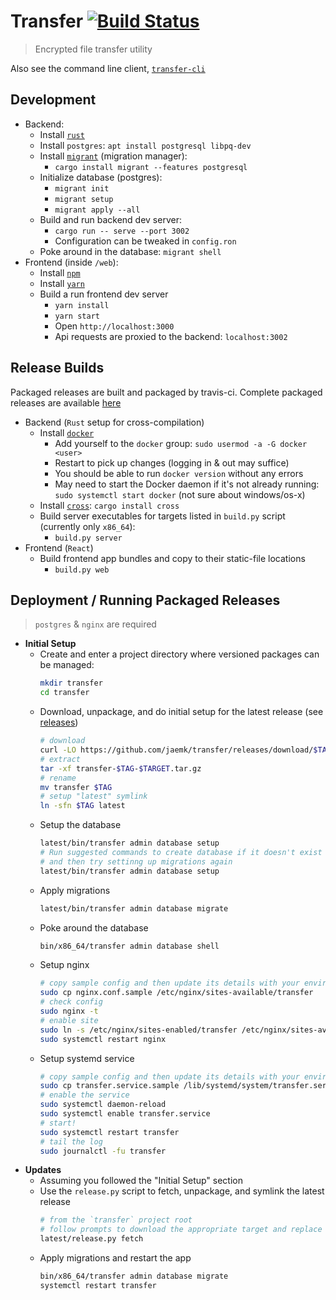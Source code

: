 # Transfer [![Build Status](https://travis-ci.org/jaemk/transfer.svg?branch=develop)](https://travis-ci.org/jaemk/transfer)

> Encrypted file transfer utility

Also see the command line client, [`transfer-cli`](https://github.com/jaemk/transfer-cli)


## Development

- Backend:
    - Install [`rust`](https://www.rust-lang.org/en-US/install.html)
    - Install `postgres`: `apt install postgresql libpq-dev`
    - Install [`migrant`](https://github.com/jaemk/migrant) (migration manager):
        - `cargo install migrant --features postgresql`
    - Initialize database (postgres):
        - `migrant init`
        - `migrant setup`
        - `migrant apply --all`
    - Build and run backend dev server:
        - `cargo run -- serve --port 3002`
        - Configuration can be tweaked in `config.ron`
    - Poke around in the database: `migrant shell`
- Frontend (inside `/web`):
    - Install [`npm`](https://www.npmjs.com/get-npm)
    - Install [`yarn`](https://yarnpkg.com/en/docs/install)
    - Build a run frontend dev server
        - `yarn install`
        - `yarn start`
        - Open `http://localhost:3000`
        - Api requests are proxied to the backend: `localhost:3002`


## Release Builds

Packaged releases are built and packaged by travis-ci. Complete packaged releases are available [here](https://github.com/jaemk/transfer/releases)

- Backend (`Rust` setup for cross-compilation)
    - Install [`docker`](https://www.digitalocean.com/community/tutorials/how-to-install-and-use-docker-on-ubuntu-16-04)
        - Add yourself to the `docker` group: `sudo usermod -a -G docker <user>`
        - Restart to pick up changes (logging in & out may suffice)
        - You should be able to run `docker version` without any errors
        - May need to start the Docker daemon if it's not already running: `sudo systemctl start docker` (not sure about windows/os-x)
    - Install [`cross`](https://github.com/japaric/cross): `cargo install cross`
    - Build server executables for targets listed in `build.py` script (currently only `x86_64`):
        - `build.py server`
- Frontend (`React`)
    - Build frontend app bundles and copy to their static-file locations
        - `build.py web`


## Deployment / Running Packaged Releases

> `postgres` & `nginx` are required

- **Initial Setup**
    - Create and enter a project directory where versioned packages can be managed:
      ```bash
      mkdir transfer
      cd transfer
      ```
    - Download, unpackage, and do initial setup for the latest release
      (see [releases](https://github.com/jaemk/transfer/releases))
       ```bash
       # download
       curl -LO https://github.com/jaemk/transfer/releases/download/$TAG/transfer-$TAG-$TARGET.tar.gz
       # extract
       tar -xf transfer-$TAG-$TARGET.tar.gz
       # rename
       mv transfer $TAG
       # setup "latest" symlink
       ln -sfn $TAG latest
       ```
    - Setup the database
      ```bash
      latest/bin/transfer admin database setup
      # Run suggested commands to create database if it doesn't exist
      # and then try settinng up migrations again
      latest/bin/transfer admin database setup
      ```
    - Apply migrations
      ```bash
      latest/bin/transfer admin database migrate
      ```
    - Poke around the database
      ```bash
      bin/x86_64/transfer admin database shell
      ```
    - Setup nginx
      ```bash
      # copy sample config and then update its details with your environment info
      sudo cp nginx.conf.sample /etc/nginx/sites-available/transfer
      # check config
      sudo nginx -t
      # enable site
      sudo ln -s /etc/nginx/sites-enabled/transfer /etc/nginx/sites-avaialble/transfer
      sudo systemctl restart nginx
      ```
    - Setup systemd service
      ```bash
      # copy sample config and then update its details with your environment info
      sudo cp transfer.service.sample /lib/systemd/system/transfer.service
      # enable the service
      sudo systemctl daemon-reload
      sudo systemctl enable transfer.service
      # start!
      sudo systemctl restart transfer
      # tail the log
      sudo journalctl -fu transfer
      ```
- **Updates**
    - Assuming you followed the "Initial Setup" section
    - Use the `release.py` script to fetch, unpackage, and symlink the latest release
      ```bash
      # from the `transfer` project root
      # follow prompts to download the appropriate target and replace the `latest` symlink
      latest/release.py fetch
      ```
    - Apply migrations and restart the app
      ```bash
      bin/x86_64/transfer admin database migrate
      systemctl restart transfer
      ```
